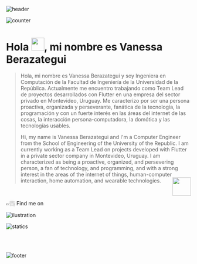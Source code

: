 ![header](https://github.com/Vanessa-Berazategui/Vanessa-Berazategui/assets/37006656/5b552b53-1418-45d0-875e-2fb594b9b416)

![counter](https://komarev.com/ghpvc/?username=vanessa-berazategui&label=Profile%20views&color=0e75b6&style=flat)

<h1>Hola <img src="https://github.com/Vanessa-Berazategui/Vanessa-Berazategui/assets/37006656/96f2376b-7c2a-4d3c-b39a-180e1a591437" width="35px" height="35px">, mi nombre es Vanessa Berazategui</h1>

>Hola, mi nombre es Vanessa Berazategui y soy Ingeniera en Computación de la Facultad de Ingeniería 
>de la Universidad de la República.  Actualmente me encuentro trabajando como Team Lead de proyectos 
>desarrollados con Flutter en una empresa del sector privado en Montevideo, Uruguay. Me caracterizo por 
>ser una persona proactiva, organizada y perseverante, fanática de la tecnología, la programación y con 
>un fuerte interés en las áreas del internet de las cosas, la interacción persona-computadora, la domótica 
>y las tecnologías usables.
>
>
>Hi, my name is Vanessa Berazategui and I'm a Computer Engineer from the School of Engineering of the University 
>of the Republic. I am currently working as a Team Lead on projects developed with Flutter in a private sector 
>company in Montevideo, Uruguay. I am characterized as being a proactive, organized, and persevering person, a fan 
>of technology, and programming, and with a strong interest in the areas of the internet of things, human-computer 
>interaction, home automation, and wearable technologies.<img align="right" src="https://github.com/Vanessa-Berazategui/Vanessa-Berazategui/assets/37006656/f7a4ec3f-a4a0-4741-803f-5e17b0f12999" width="50px" height="50px"/>

<br/>

 👉🏼 Find me on
 
![ilustration](https://github.com/Vanessa-Berazategui/Vanessa-Berazategui/assets/37006656/a775feaf-757d-4e13-a4bb-ca9c48a7e09e)

![statics](https://myreadme.vercel.app/api/embed/Vanessa-Berazategui?panels=userstatistics,toprepositories,toplanguages,commitgraph)


<br/><br/>

![footer](https://github.com/Vanessa-Berazategui/Vanessa-Berazategui/assets/37006656/c6bb87b4-17a7-477e-88b5-64e7f89ce72e)
